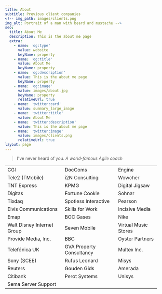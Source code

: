 ```yaml
---
title: About
subtitle: Previous client companies
<!-- img_path: images/clients.png
img_alt: Portrait of a man with beard and mustache -->
seo:
  title: About Me
  description: This is the about me page
  extra:
    - name: 'og:type'
      value: website
      keyName: property
    - name: 'og:title'
      value: About Me
      keyName: property
    - name: 'og:description'
      value: This is the about me page
      keyName: property
    - name: 'og:image'
      value: images/about.jpg
      keyName: property
      relativeUrl: true
    - name: 'twitter:card'
      value: summary_large_image
    - name: 'twitter:title'
      value: About Me
    - name: 'twitter:description'
      value: This is the about me page
    - name: 'twitter:image'
      value: images/clients.png
      relativeUrl: true
layout: page
---
```



>I've never heard of you. <cite>A world-famous Agile coach</cite>

<div class="responsive-table">
  <table>
    <tbody>
      <tr>
        <td>CGI</td>
        <td>DocComs</td>
        <td>Engine</td>
      </tr>
      <tr>
        <td>Tele2 (TMobile)</td>
        <td>i2N Consulting</td>
        <td>Wowcher </td>
      </tr>
      <tr>
        <td>TNT Express</td>
        <td>KPMG</td>
        <td>Digital Jigsaw</td>
      </tr>
      <tr>
        <td>Digitas </td>
        <td>Fortune Cookie </td>
        <td>Sohnar</td>
      </tr>
      <tr>
        <td>Tixdaq</td>
        <td>Spotless Interactive </td>
        <td>Pearson </td>
      </tr>
      <tr>
        <td>Elvis Communications</td>
        <td>Skills for Work</td>
        <td>Incisive Media</td>
      </tr>
      <tr>
        <td>Emap</td>
        <td>BOC Gases</td>
        <td>Nike </td>
      </tr>
      <tr>
        <td>Walt Disney Internet Group</td>
        <td>Seven Mobile</td>
        <td>Virtual Music Stores</td>
      </tr>
      <tr>
        <td>Provide Media, Inc. </td>
        <td>BBC </td>
        <td>Oyster Partners</td>
      </tr>
      <tr>
        <td>Telefónica UK</td>
        <td>GVA Property Consultancy</td>
        <td>Multex Inc. </td>
      </tr>
            <tr>
        <td>Sony (SCEE)</td>
        <td>Rufus Leonard </td>
        <td>Misys</td>
      </tr>
            <tr>
        <td>Reuters </td>
        <td>Gouden Gids</td>
        <td>Amerada </td>
      </tr>
            <tr>
        <td>Citibank</td>
        <td>Perot Systems</td>
        <td>Unisys </td>
      </tr>
      <tr>
        <td>Sema Server Support</td>
      </tr>
    </tbody>
  </table>
</div>
